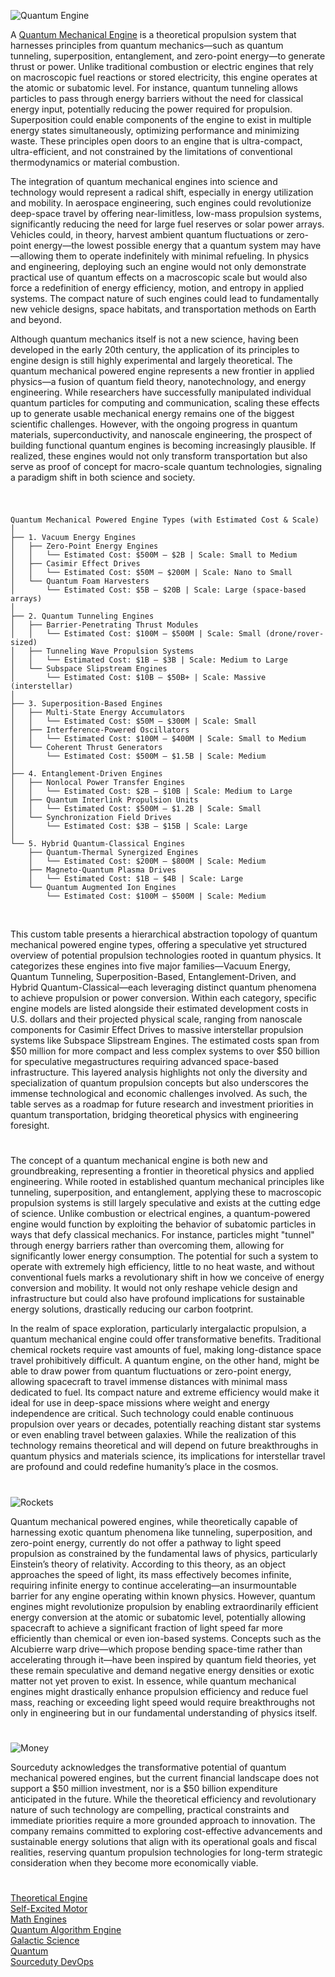![Quantum Engine](https://github.com/user-attachments/assets/3502e1b6-0aa0-4f6a-b653-6418c262034d)

A [Quantum Mechanical Engine](https://chatgpt.com/g/g-67a43c96f6d481919c705965019312be-quantum-engine) is a theoretical propulsion system that harnesses principles from quantum mechanics—such as quantum tunneling, superposition, entanglement, and zero-point energy—to generate thrust or power. Unlike traditional combustion or electric engines that rely on macroscopic fuel reactions or stored electricity, this engine operates at the atomic or subatomic level. For instance, quantum tunneling allows particles to pass through energy barriers without the need for classical energy input, potentially reducing the power required for propulsion. Superposition could enable components of the engine to exist in multiple energy states simultaneously, optimizing performance and minimizing waste. These principles open doors to an engine that is ultra-compact, ultra-efficient, and not constrained by the limitations of conventional thermodynamics or material combustion.

The integration of quantum mechanical engines into science and technology would represent a radical shift, especially in energy utilization and mobility. In aerospace engineering, such engines could revolutionize deep-space travel by offering near-limitless, low-mass propulsion systems, significantly reducing the need for large fuel reserves or solar power arrays. Vehicles could, in theory, harvest ambient quantum fluctuations or zero-point energy—the lowest possible energy that a quantum system may have—allowing them to operate indefinitely with minimal refueling. In physics and engineering, deploying such an engine would not only demonstrate practical use of quantum effects on a macroscopic scale but would also force a redefinition of energy efficiency, motion, and entropy in applied systems. The compact nature of such engines could lead to fundamentally new vehicle designs, space habitats, and transportation methods on Earth and beyond.

Although quantum mechanics itself is not a new science, having been developed in the early 20th century, the application of its principles to engine design is still highly experimental and largely theoretical. The quantum mechanical powered engine represents a new frontier in applied physics—a fusion of quantum field theory, nanotechnology, and energy engineering. While researchers have successfully manipulated individual quantum particles for computing and communication, scaling these effects up to generate usable mechanical energy remains one of the biggest scientific challenges. However, with the ongoing progress in quantum materials, superconductivity, and nanoscale engineering, the prospect of building functional quantum engines is becoming increasingly plausible. If realized, these engines would not only transform transportation but also serve as proof of concept for macro-scale quantum technologies, signaling a paradigm shift in both science and society.

#

```

Quantum Mechanical Powered Engine Types (with Estimated Cost & Scale)
│
├── 1. Vacuum Energy Engines
│   ├── Zero-Point Energy Engines
│   │   └── Estimated Cost: $500M – $2B | Scale: Small to Medium
│   ├── Casimir Effect Drives
│   │   └── Estimated Cost: $50M – $200M | Scale: Nano to Small
│   └── Quantum Foam Harvesters
│       └── Estimated Cost: $5B – $20B | Scale: Large (space-based arrays)
│
├── 2. Quantum Tunneling Engines
│   ├── Barrier-Penetrating Thrust Modules
│   │   └── Estimated Cost: $100M – $500M | Scale: Small (drone/rover-sized)
│   ├── Tunneling Wave Propulsion Systems
│   │   └── Estimated Cost: $1B – $3B | Scale: Medium to Large
│   └── Subspace Slipstream Engines
│       └── Estimated Cost: $10B – $50B+ | Scale: Massive (interstellar)
│
├── 3. Superposition-Based Engines
│   ├── Multi-State Energy Accumulators
│   │   └── Estimated Cost: $50M – $300M | Scale: Small
│   ├── Interference-Powered Oscillators
│   │   └── Estimated Cost: $100M – $400M | Scale: Small to Medium
│   └── Coherent Thrust Generators
│       └── Estimated Cost: $500M – $1.5B | Scale: Medium
│
├── 4. Entanglement-Driven Engines
│   ├── Nonlocal Power Transfer Engines
│   │   └── Estimated Cost: $2B – $10B | Scale: Medium to Large
│   ├── Quantum Interlink Propulsion Units
│   │   └── Estimated Cost: $500M – $1.2B | Scale: Small
│   └── Synchronization Field Drives
│       └── Estimated Cost: $3B – $15B | Scale: Large
│
└── 5. Hybrid Quantum-Classical Engines
    ├── Quantum-Thermal Synergized Engines
    │   └── Estimated Cost: $200M – $800M | Scale: Medium
    ├── Magneto-Quantum Plasma Drives
    │   └── Estimated Cost: $1B – $4B | Scale: Large
    └── Quantum Augmented Ion Engines
        └── Estimated Cost: $100M – $500M | Scale: Medium

```

<br>

This custom table presents a hierarchical abstraction topology of quantum mechanical powered engine types, offering a speculative yet structured overview of potential propulsion technologies rooted in quantum physics. It categorizes these engines into five major families—Vacuum Energy, Quantum Tunneling, Superposition-Based, Entanglement-Driven, and Hybrid Quantum-Classical—each leveraging distinct quantum phenomena to achieve propulsion or power conversion. Within each category, specific engine models are listed alongside their estimated development costs in U.S. dollars and their projected physical scale, ranging from nanoscale components for Casimir Effect Drives to massive interstellar propulsion systems like Subspace Slipstream Engines. The estimated costs span from $50 million for more compact and less complex systems to over $50 billion for speculative megastructures requiring advanced space-based infrastructure. This layered analysis highlights not only the diversity and specialization of quantum propulsion concepts but also underscores the immense technological and economic challenges involved. As such, the table serves as a roadmap for future research and investment priorities in quantum transportation, bridging theoretical physics with engineering foresight.

#

The concept of a quantum mechanical engine is both new and groundbreaking, representing a frontier in theoretical physics and applied engineering. While rooted in established quantum mechanical principles like tunneling, superposition, and entanglement, applying these to macroscopic propulsion systems is still largely speculative and exists at the cutting edge of science. Unlike combustion or electrical engines, a quantum-powered engine would function by exploiting the behavior of subatomic particles in ways that defy classical mechanics. For instance, particles might "tunnel" through energy barriers rather than overcoming them, allowing for significantly lower energy consumption. The potential for such a system to operate with extremely high efficiency, little to no heat waste, and without conventional fuels marks a revolutionary shift in how we conceive of energy conversion and mobility. It would not only reshape vehicle design and infrastructure but could also have profound implications for sustainable energy solutions, drastically reducing our carbon footprint.

In the realm of space exploration, particularly intergalactic propulsion, a quantum mechanical engine could offer transformative benefits. Traditional chemical rockets require vast amounts of fuel, making long-distance space travel prohibitively difficult. A quantum engine, on the other hand, might be able to draw power from quantum fluctuations or zero-point energy, allowing spacecraft to travel immense distances with minimal mass dedicated to fuel. Its compact nature and extreme efficiency would make it ideal for use in deep-space missions where weight and energy independence are critical. Such technology could enable continuous propulsion over years or decades, potentially reaching distant star systems or even enabling travel between galaxies. While the realization of this technology remains theoretical and will depend on future breakthroughs in quantum physics and materials science, its implications for interstellar travel are profound and could redefine humanity’s place in the cosmos.

#

![Rockets](https://github.com/user-attachments/assets/a44c4da5-00bc-4964-9d98-ac20445cbfe9)

Quantum mechanical powered engines, while theoretically capable of harnessing exotic quantum phenomena like tunneling, superposition, and zero-point energy, currently do not offer a pathway to light speed propulsion as constrained by the fundamental laws of physics, particularly Einstein’s theory of relativity. According to this theory, as an object approaches the speed of light, its mass effectively becomes infinite, requiring infinite energy to continue accelerating—an insurmountable barrier for any engine operating within known physics. However, quantum engines might revolutionize propulsion by enabling extraordinarily efficient energy conversion at the atomic or subatomic level, potentially allowing spacecraft to achieve a significant fraction of light speed far more efficiently than chemical or even ion-based systems. Concepts such as the Alcubierre warp drive—which propose bending space-time rather than accelerating through it—have been inspired by quantum field theories, yet these remain speculative and demand negative energy densities or exotic matter not yet proven to exist. In essence, while quantum mechanical engines might drastically enhance propulsion efficiency and reduce fuel mass, reaching or exceeding light speed would require breakthroughs not only in engineering but in our fundamental understanding of physics itself.

#

![Money](https://github.com/user-attachments/assets/36206210-5f69-4ace-8129-46f12619dda4)

Sourceduty acknowledges the transformative potential of quantum mechanical powered engines, but the current financial landscape does not support a $50 million investment, nor is a $50 billion expenditure anticipated in the future. While the theoretical efficiency and revolutionary nature of such technology are compelling, practical constraints and immediate priorities require a more grounded approach to innovation. The company remains committed to exploring cost-effective advancements and sustainable energy solutions that align with its operational goals and fiscal realities, reserving quantum propulsion technologies for long-term strategic consideration when they become more economically viable.

#

[Theoretical Engine](https://github.com/sourceduty/Theoretical_Engine)
<br>
[Self-Excited Motor](https://github.com/sourceduty/Self-Excited_Motor)
<br>
[Math Engines](https://github.com/sourceduty/Math_Engines)
<br>
[Quantum Algorithm Engine](https://github.com/sourceduty/Quantum_Algorithm_Engine)
<br>
[Galactic Science](https://github.com/sourceduty/Galactic_Science)
<br>
[Quantum](https://github.com/sourceduty/Quantum)
<br>
[Sourceduty DevOps](https://github.com/sourceduty/Sourceduty_DevOps)

